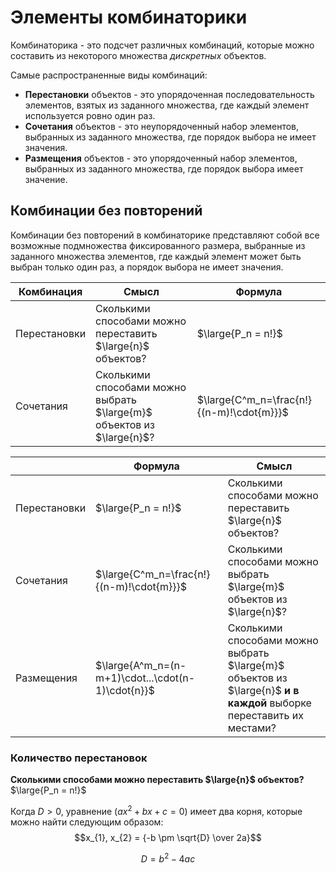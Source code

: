 # Элементы комбинаторики

Комбинаторика - это подсчет различных комбинаций, которые можно составить из некоторого множества _дискретных_ объектов.

Самые распространенные виды комбинаций:

- __Перестановки__ объектов - это упорядоченная последовательность элементов, взятых из заданного множества, где каждый
  элемент используется ровно один раз.
- __Сочетания__ объектов - это неупорядоченный набор элементов, выбранных из заданного множества, где порядок выбора не
  имеет значения.
- __Размещения__ объектов - это упорядоченный набор элементов, выбранных из заданного множества, где порядок выбора
  имеет значение.

## Комбинации без повторений

Комбинации без повторений в комбинаторике представляют собой все возможные подмножества фиксированного размера,
выбранные из заданного множества элементов, где каждый элемент может быть выбран только один раз, а порядок выбора не
имеет значения.

| Комбинация   | Смысл                                                                  | Формула                                   |
|--------------|------------------------------------------------------------------------|-------------------------------------------|
| Перестановки | Сколькими способами можно переставить $\large{n}$ объектов?            | $\large{P_n = n!}$                        |
| Сочетания    | Сколькими способами можно выбрать $\large{m}$ объектов из $\large{n}$? | $\large{С^m_n=\frac{n!}{(n-m)!\cdot{m}}}$ |

|              | Формула                                           | Смысл                                                                                                                |
|--------------|---------------------------------------------------|----------------------------------------------------------------------------------------------------------------------|
| Перестановки | $\large{P_n = n!}$                                | Сколькими способами можно переставить $\large{n}$ объектов?                                                          |
| Сочетания    | $\large{С^m_n=\frac{n!}{(n-m)!\cdot{m}}}$         | Сколькими способами можно выбрать $\large{m}$ объектов из $\large{n}$?                                               |
| Размещения   | $\large{A^m_n=(n-m+1)\cdot...\cdot(n-1)\cdot{n}}$ | Сколькими способами можно выбрать $\large{m}$ объектов из $\large{n}$ __и в каждой__ выборке переставить их местами? |



### Количество перестановок
__Сколькими способами можно переставить $\large{n}$ объектов?__ $\large{P_n = n!}$


Когда $D > 0$, уравнение $(ax^2 + bx + c = 0)$ имеет два корня, которые можно найти следующим образом:
$$x_{1}, x_{2} = {-b \pm \sqrt{D} \over 2a}$$

$$D = b^2 - 4ac$$
